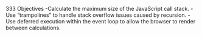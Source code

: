 333 Objectives
-Calculate the maximum size of the JavaScript call stack.
-Use “trampolines” to handle stack overflow issues caused by recursion.
-Use deferred execution within the event loop to allow the browser to render between calculations.


